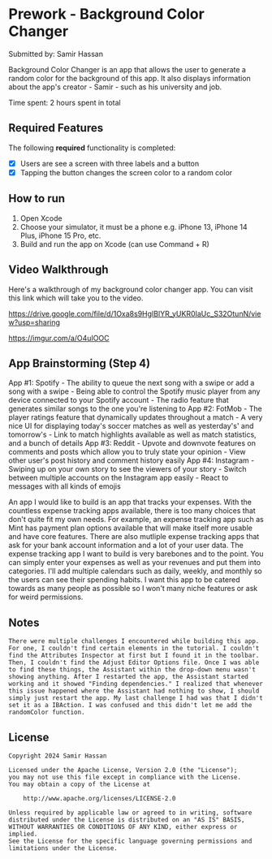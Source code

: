 # Prework - Background Color Changer

Submitted by: Samir Hassan

Background Color Changer is an app that allows the user to generate a random
color for the background of this app. It also displays information about the
app's creator - Samir - such as his university and job.

Time spent: 2 hours spent in total

## Required Features

The following **required** functionality is completed:

- [X] Users are see a screen with three labels and a button
- [X] Tapping the button changes the screen color to a random color

## How to run

1. Open Xcode
2. Choose your simulator, it must be a phone e.g. iPhone 13, iPhone 14 Plus, iPhone 15 Pro, etc. 
3. Build and run the app on Xcode (can use Command + R)
 
## Video Walkthrough

Here's a walkthrough of my background color changer app. You can visit this link which will take you to the video.

https://drive.google.com/file/d/1Oxa8s9HgIBlYR_yUKR0IaUc_S32OtunN/view?usp=sharing

https://imgur.com/a/O4uIOOC


## App Brainstorming (Step 4)

App #1: Spotify
    - The ability to queue the next song with a swipe or add a song with a swipe
    - Being able to control the Spotify music player from any device connected to your Spotify account
    - The radio feature that generates similar songs to the one you're listening to
App #2: FotMob
    - The player ratings feature that dynamically updates throughout a match
    - A very nice UI for displaying today's soccer matches as well as yesterday's' and tomorrow's
    - Link to match highlights available as well as match statistics, and a bunch of details
App #3: Reddit
    - Upvote and downvote features on comments and posts which allow you to truly state your opinion
    - View other user's post history and comment history easily
App #4: Instagram
    - Swiping up on your own story to see the viewers of your story
    - Switch between multiple accounts on the Instagram app easily
    - React to messages with all kinds of emojis

An app I would like to build is an app that tracks your expenses. With the countless expense tracking apps available, there is too many choices that  don't quite fit my own needs. For example, an expense tracking app such as Mint has payment plan options available that will make itself more usable and have core features. There are also mutliple expense tracking apps that ask for your bank account information and a lot of your user data. The expense tracking app I want to build is very barebones and to the point. You can simply enter your expenses as well as your revenues and put them into categories. I'll add multiple calendars such as daily, weekly, and monthly so the users can see their spending habits. I want this app to be catered towards as many people as possible so I won't many niche features or ask for weird permissions.

## Notes

    There were multiple challenges I encountered while building this app. For one, I couldn't find certain elements in the tutorial. I couldn't find the Attributes Inspector at first but I found it in the toolbar. Then, I couldn't find the Adjust Editor Options file. Once I was able to find these things, the Assistant within the drop-down menu wasn't showing anything. After I restarted the app, the Assistant started working and it showed "Finding dependencies." I realized that whenever this issue happened where the Assistant had nothing to show, I should simply just restart the app. My last challenge I had was that I didn't set it as a IBAction. I was confused and this didn't let me add the randomColor function. 
    
## License

    Copyright 2024 Samir Hassan

    Licensed under the Apache License, Version 2.0 (the "License");
    you may not use this file except in compliance with the License.
    You may obtain a copy of the License at

        http://www.apache.org/licenses/LICENSE-2.0

    Unless required by applicable law or agreed to in writing, software
    distributed under the License is distributed on an "AS IS" BASIS,
    WITHOUT WARRANTIES OR CONDITIONS OF ANY KIND, either express or implied.
    See the License for the specific language governing permissions and
    limitations under the License.
